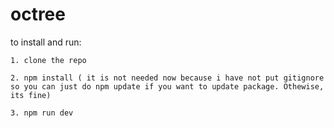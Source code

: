 # octree

to install and run:

```
1. clone the repo
```
```
2. npm install ( it is not needed now because i have not put gitignore so you can just do npm update if you want to update package. Othewise, its fine)
```
```
3. npm run dev
```
